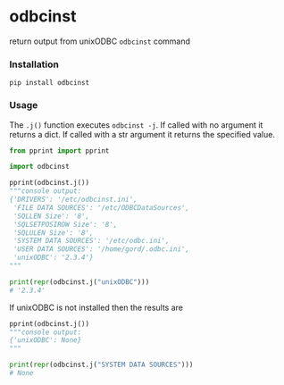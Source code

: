 # odbcinst

return output from unixODBC `odbcinst` command

### Installation

```
pip install odbcinst
```
### Usage

The `.j()` function executes `odbcinst -j`. If called with no argument it
returns a dict. If called with a str argument it returns the specified value.

```python
from pprint import pprint

import odbcinst

pprint(odbcinst.j())
"""console output:
{'DRIVERS': '/etc/odbcinst.ini',
 'FILE DATA SOURCES': '/etc/ODBCDataSources',
 'SQLLEN Size': '8',
 'SQLSETPOSIROW Size': '8',
 'SQLULEN Size': '8',
 'SYSTEM DATA SOURCES': '/etc/odbc.ini',
 'USER DATA SOURCES': '/home/gord/.odbc.ini',
 'unixODBC': '2.3.4'}
"""

print(repr(odbcinst.j("unixODBC")))
# '2.3.4'
```

If unixODBC is not installed then the results are

```python
pprint(odbcinst.j())
"""console output:
{'unixODBC': None}
"""

print(repr(odbcinst.j("SYSTEM DATA SOURCES")))
# None
```

